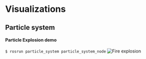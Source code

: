 # Visualizations

## Particle system 
#### Particle Explosion demo
``` $ rosrun particle_system particle_system_node ```
![Fire explosion](src/particle_system/gifs/final_explosion.gif)
